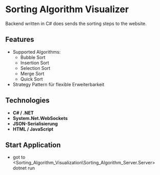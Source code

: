 # Sorting Algorithm Visualizer

Backend written in C# does sends the sorting steps to the website. 

## Features
- Supported Algorithms:
  - Bubble Sort
  - Insertion Sort
  - Selection Sort
  - Merge Sort
  - Quick Sort
- Strategy Pattern für flexible Erweiterbarkeit

## Technologies
- **C# / .NET**
- **System.Net.WebSockets**
- **JSON-Serialisierung** 
- **HTML / JavaScript**

## Start Application
- got to <Sorting_Algorithm_Visualization\Sorting_Algorithm_Server.Server> dotnet run
